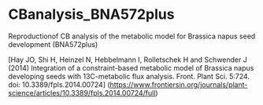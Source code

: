 # CBanalysis_BNA572plus
Reproductionof CB analysis of the metabolic model for Brassica napus seed development (BNA572plus)

[Hay JO, Shi H, Heinzel N, Hebbelmann I, Rolletschek H and Schwender J (2014) Integration of a constraint-based metabolic model of Brassica napus developing seeds with 13C-metabolic flux analysis. Front. Plant Sci. 5:724. doi: 10.3389/fpls.2014.00724] (https://www.frontiersin.org/journals/plant-science/articles/10.3389/fpls.2014.00724/full)
